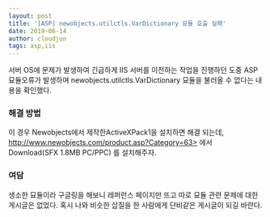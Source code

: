 ```yaml
---
layout: post
title: '[ASP] newobjects.utilctls.VarDictionary 묘듈 호출 실패'
date: 2019-06-14
author: cloudjun
tags: asp,iis
---
```

서버 OS에 문제가 발생하여 긴급하게 IIS 서버를 이전하는 작업을 진행하던 도중 ASP 묘듈오류가 발생하며 newobjects.utilctls.VarDictionary 묘듈을 불러올 수 없다는 내용을 확인했다.

### 해결 방법
이 경우 Newobjects에서 제작한ActiveXPack1을 설치하면 해결 되는데,
http://www.newobjects.com/product.asp?Category=63> 에서 
Download(SFX 1.8MB PC/PPC) 를 설치해주자.

### 여담
생소한 묘듈이라 구글링을 해보니 레퍼런스 페이지만 뜨고
따로 묘듈 관련 문제에 대한 게시글은 없었다. 혹시 나와 비슷한 삽질을 한 사람에게 단비같은 게시글이 되길 바란다.

